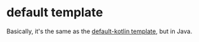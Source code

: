 # default template
Basically, it's the same as the [default-kotlin template](https://github.com/rozag/kakava/blob/master/templates/default-kotlin/README.md), but in Java.